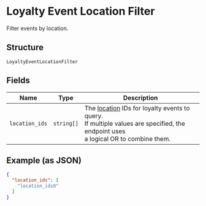 
# Loyalty Event Location Filter

Filter events by location.

## Structure

`LoyaltyEventLocationFilter`

## Fields

| Name | Type | Description |
|  --- | --- | --- |
| `location_ids` | `string[]` | The [location](#type-Location) IDs for loyalty events to query.<br>If multiple values are specified, the endpoint uses<br>a logical OR to combine them. |

## Example (as JSON)

```json
{
  "location_ids": [
    "location_ids0"
  ]
}
```

